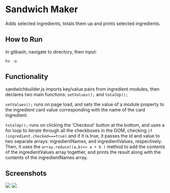 # Sandwich Maker

Adds selected ingredients, totals them up and prints selected ingredients.

## How to Run

In gitbash, navigate to directory, then input:
```
hs -o
```

## Functionality

sandwichbuilder.js imports key/value pairs from ingredient modules,
then declares two main functions:
```setValues();```
and
```totalUp();```


```setValues();``` runs on page load, and sets the value of a module property to the ingredient card value corresponding with the name of the card ingredient.


```totalUp();``` runs on clicking the 'Checkout' button at the bottom, and uses a for loop to iterate through all the checkboxes in the DOM, checking ```if (ingredient.checked===true)``` and if it is true, it passes the id and value to two separate arrays: ingredientNames, and ingredientValues, respectively. Then, it uses the ```array.reduce((a,b)=> a + b )``` method to add the contents of the ingredientValues array together, and prints the result along with the contents of the ingredientNames array.
## Screenshots
![](assets\sandwich1.JPG)
![](assets\sandwich2.JPG)